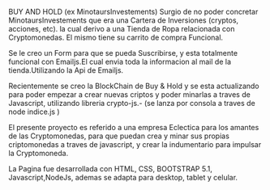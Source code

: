 BUY AND HOLD (ex MinotaursInvestements)
Surgio de no poder concretar MinotaursInvestements
que era una Cartera de Inversiones (cryptos, acciones, etc).
la cual derivo a una Tienda de Ropa relacionada con Cryptomonedas.
El mismo tiene su carrito de compra Funcional.

Se le creo un Form para que se pueda Suscribirse, y esta totalmente funcional con Emailjs.El cual envia toda la informacion al mail de la tienda.Utilizando la Api de Emailjs.

Recientemente se creo la BlockChain de Buy & Hold y se esta actualizando para poder empezar a crear nuevas criptos y poder minarlas a traves de Javascript, utilizando libreria crypto-js.-
(se lanza por consola a traves de      node indice.js        )

El presente proyecto es referido a una empresa Eclectica para los amantes de las Cryptomonedas, para que puedan crea y minar sus propias criptomonedas a traves de javascript, y crear la indumentario para impulsar la Cryptomoneda. 

La Pagina fue desarrollada con HTML, CSS, BOOTSTRAP 5.1, Javascript,NodeJs, ademas se adapta para desktop, tablet y celular.